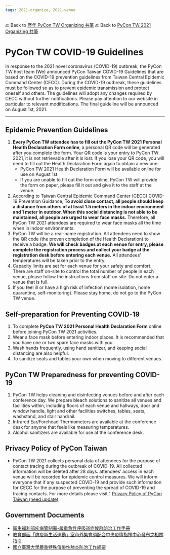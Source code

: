```yaml
---
tags: 2021-organize, 2021-venue
---
```


🔙 Back to [歷年 PyCon TW Organizing 共筆](/ryPr7SFyP/%2FHM5mHCFKQCu7-W5ea8ITcw%3Fview)
🔙 Back to [PyCon TW 2021 Organizing 共筆](/Wb9vQrfJQk-5tPoPR23hwA)

# PyCon TW COVID-19 Guidelines

In response to the 2021 novel coronavirus (COVID-19) outbreak, the PyCon TW host team (We) announced PyCon Taiwan COVID-19 Guidelines that are based on the COVID-19 prevention guidelines from Taiwan Central Epidemic Command Center (CECC). During the COVID-19 outbreak, these guidelines must be followed so as to prevent epidemic transmission and protect oneself and others. The guidelines will adopt any changes required by CECC without further notifications. Please pay attention to our website in particular to relevant modifications. The final guideline will be announced on August 1st, 2021.

---

## Epidemic Prevention Guidelines

1. **Every PyCon TW attendee has to fill out the PyCon TW 2021 Personal Health Declaration Form online**, a personal QR code will be generated after you complete the form. Your QR code is your entry to PyCon TW 2021, it is not retrievable after it is lost. If you lose your QR code, you will need to fill out the Health Declaration Form again to obtain a new one.
    - PyCon TW 2021 Health Declaration Form will be available online for use on August 1st.
    - If you are unable to fill out the form online, PyCon TW will provide the form on paper, please fill it out and give it to the staff at the venue.
2. According to Taiwan Central Epidemic Command Center (CECC) COVID-19 Prevention Guidance, **To avoid close contact, all people should keep a distance from others of at least 1.5 meters in the indoor environment and 1 meter in outdoor. When this social distancing is not able to be maintained, all people are urged to wear face masks.** Therefore, all PyCon TW 2021 attendees are required to wear face masks all the time when in indoor environments.
3. PyCon TW will be a real-name registration. All attendees need to show the QR code (the proven completion of the Health Declaration) to receive a badge. **We will check badges at each venue for entry, please complete the registration process and collect your badge at the registration desk before entering each venue.** All attendees’ temperatures will be taken prior to the entry. 
4. Capacity limits are set for each venue for your safety and comfort. There are staff on-site to control the total number of people in each venue, please follow the instructions from staff on site. Do not enter a venue that is full.
5. If you feel ill or have a high risk of infection (home isolation, home quarantine, self-monitoring). Please stay home, do not go to the PyCon TW venue. 

## Self-preparation for Preventing COVID-19

1. To complete **PyCon TW 2021 Personal Health Declaration Form** online before joining PyCon TW 2021 activities.
2. Wear a face mask before entering indoor places. It is recommended that you have one or two spare face masks with you.
3. Wash hands frequently, using hand sanitizer, and keeping social distancing are also helpful.
4. To sanitize seats and tables your own when moving to different venues.

## PyCon TW Preparedness for preventing COVID-19

1. PyCon TW helps cleaning and disinfecting venues before and after each conference day. We prepare bleach solutions to sanitize all venues and facilities within, including floors of each venue and hallways, door and window handle, light and other facilities switches, tables, seats, washstand, and stair handrail.
2. Infrared Ear/Forehead Thermometers are available at the conference desk for anyone that feels like measuring temperatures. 
3. Alcohol sanitizers are available for use at the conference desk.

## Privacy Policy of PyCon Taiwan

- PyCon TW 2021 collects personal data of attendees for the purpose of contact tracing during the outbreak of COVID-19. All collected information will be deleted after 28 days. attendees’ access in each venue will be recorded for epidemic control measures. We will inform everyone that if any suspected COVID-19 and provide such information for CECC for the purpose of preventing the spread of COVID-19 and tracing contacts. For more details please visit：[Privacy Policy of PyCon Taiwan (need update)](https://).

## Government Documents

- [衛生福利部疾病管制署-嚴重急性呼吸道症候群防治工作手冊](https://www.cdc.gov.tw/File/Get/s8bfTZsDHo4V2CE2-ozrDg)
- [教育部函「防疫新生活運動」室內外集會須配合中央疫情指揮中心發布之相關指引](https://drive.google.com/file/d/1Gt3KgRFNgs-PBB37zHU_CiweqTngXjL_/view?usp=sharing)
- [國立臺灣大學嚴重特殊傳染性肺炎防治工作綱要](https://my.ntu.edu.tw/ntuwdc/nasattach/messages/329.pdf)

